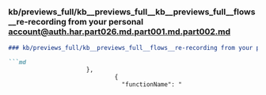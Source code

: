 ### kb/previews_full/kb__previews_full__kb__previews_full__flows__re-recording from your personal account@auth.har.part026.md.part001.md.part002.md

```md
### kb/previews_full/kb__previews_full__flows__re-recording from your personal account@auth.har.part026.md.part001.md (part 002)

```md
                      },
                              {
                                "functionName": "
```

```

```

